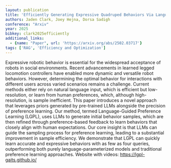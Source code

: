 ```yaml
---
layout: publication
title: 'Efficiently Generating Expressive Quadruped Behaviors Via Language-guided Preference Learning'
authors: Jaden Clark, Joey Hejna, Dorsa Sadigh
conference: "Arxiv"
year: 2025
bibkey: clark2025efficiently
additional_links:
  - {name: "Paper", url: 'https://arxiv.org/abs/2502.03717'}
tags: ['RAG', 'Efficiency and Optimization']
---
```

Expressive robotic behavior is essential for the widespread acceptance of
robots in social environments. Recent advancements in learned legged locomotion
controllers have enabled more dynamic and versatile robot behaviors. However,
determining the optimal behavior for interactions with different users across
varied scenarios remains a challenge. Current methods either rely on natural
language input, which is efficient but low-resolution, or learn from human
preferences, which, although high-resolution, is sample inefficient. This paper
introduces a novel approach that leverages priors generated by pre-trained LLMs
alongside the precision of preference learning. Our method, termed
Language-Guided Preference Learning (LGPL), uses LLMs to generate initial
behavior samples, which are then refined through preference-based feedback to
learn behaviors that closely align with human expectations. Our core insight is
that LLMs can guide the sampling process for preference learning, leading to a
substantial improvement in sample efficiency. We demonstrate that LGPL can
quickly learn accurate and expressive behaviors with as few as four queries,
outperforming both purely language-parameterized models and traditional
preference learning approaches. Website with videos:
https://lgpl-gaits.github.io/
